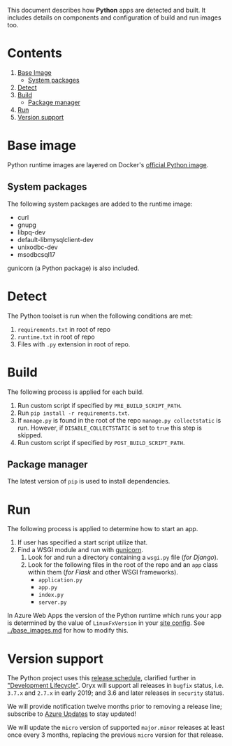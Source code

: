 This document describes how **Python** apps are detected and built. It includes
details on components and configuration of build and run images too.

# Contents

1. [Base Image](#base-image)
    * [System packages](#system-packages)
1. [Detect](#detect)
1. [Build](#build)
    * [Package manager](#package-manager)
1. [Run](#run)
1. [Version support](#version-support)

# Base image

Python runtime images are layered on Docker's [official Python
image](https://github.com/docker-library/python).

## System packages

The following system packages are added to the runtime image:

* curl
* gnupg
* libpq-dev
* default-libmysqlclient-dev
* unixodbc-dev
* msodbcsql17

gunicorn (a Python package) is also included.

# Detect

The Python toolset is run when the following conditions are met:

1. `requirements.txt` in root of repo
1. `runtime.txt` in root of repo
1. Files with `.py` extension in root of repo.

# Build

The following process is applied for each build.

1. Run custom script if specified by `PRE_BUILD_SCRIPT_PATH`.
1. Run `pip install -r requirements.txt`.
1. If `manage.py` is found in the root of the repo `manage.py collectstatic` is run. However,
   if `DISABLE_COLLECTSTATIC` is set to `true` this step is skipped.
1. Run custom script if specified by `POST_BUILD_SCRIPT_PATH`.

## Package manager

The latest version of `pip` is used to install dependencies.

# Run

The following process is applied to determine how to start an app.

1. If user has specified a start script utilize that.
1. Find a WSGI module and run with [gunicorn][].
    1. Look for and run a directory containing a `wsgi.py` file (*for Django*).
    1. Look for the following files in the root of the repo and an `app` class within them (*for Flask* and other WSGI frameworks).
        * `application.py`
        * `app.py`
        * `index.py`
        * `server.py`

In Azure Web Apps the version of the Python runtime which runs your app is
determined by the value of `LinuxFxVersion` in your [site config][]. See
[../base\_images.md](../base_images.md#azure-web-apps-runtimes-and-versions)
for how to modify this.

[gunicorn]: https://gunicorn.org/
[site config]: https://docs.microsoft.com/en-us/rest/api/appservice/webapps/get#siteconfig

# Version support

The Python project uses this [release schedule][], clarified further in
["Development Lifecycle"][]. Oryx will support all releases in `bugfix`
status, i.e. `3.7.x` and `2.7.x` in early 2019; and 3.6 and later releases in
`security` status.

We will provide notification twelve months prior to removing a release line;
subscribe to [Azure Updates][] to stay updated!

We will update the `micro` version of supported `major.minor` releases at
least once every 3 months, replacing the previous `micro` version for that
release.

[release schedule]: https://devguide.python.org/#status-of-python-branches
["Development Lifecycle"]: https://devguide.python.org/devcycle/#devcycle
[Azure Updates]: https://azure.microsoft.com/updates/